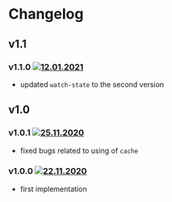 # Changelog
## v1.1
### v1.1.0 [![12.01.2021](https://img.shields.io/date/1610476614)](https://github.com/d8corp/watch-state-react-modal/tree/v1.1.0)
- updated `watch-state` to the second version
## v1.0
### v1.0.1 [![25.11.2020](https://img.shields.io/date/1606252516)](https://github.com/d8corp/watch-state-react-modal/tree/v1.0.1)
- fixed bugs related to using of `cache`
### v1.0.0 [![22.11.2020](https://img.shields.io/date/1606072840)](https://github.com/d8corp/watch-state-react-modal/tree/v1.0.0)
- first implementation
